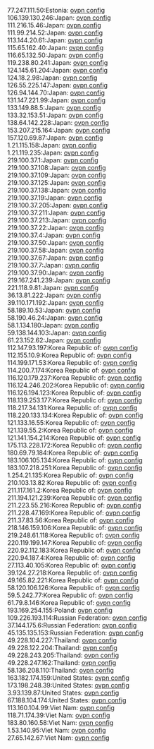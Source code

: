 77.247.111.50:Estonia: [ovpn config](vpn/77_247_111_50.ovpn)  
106.139.130.246:Japan: [ovpn config](vpn/106_139_130_246.ovpn)  
111.216.15.46:Japan: [ovpn config](vpn/111_216_15_46.ovpn)  
111.99.214.52:Japan: [ovpn config](vpn/111_99_214_52.ovpn)  
113.144.20.61:Japan: [ovpn config](vpn/113_144_20_61.ovpn)  
115.65.162.40:Japan: [ovpn config](vpn/115_65_162_40.ovpn)  
116.65.132.50:Japan: [ovpn config](vpn/116_65_132_50.ovpn)  
119.238.80.241:Japan: [ovpn config](vpn/119_238_80_241.ovpn)  
124.145.61.204:Japan: [ovpn config](vpn/124_145_61_204.ovpn)  
124.18.2.98:Japan: [ovpn config](vpn/124_18_2_98.ovpn)  
126.55.225.147:Japan: [ovpn config](vpn/126_55_225_147.ovpn)  
126.94.144.70:Japan: [ovpn config](vpn/126_94_144_70.ovpn)  
131.147.221.99:Japan: [ovpn config](vpn/131_147_221_99.ovpn)  
133.149.88.5:Japan: [ovpn config](vpn/133_149_88_5.ovpn)  
133.32.153.51:Japan: [ovpn config](vpn/133_32_153_51.ovpn)  
138.64.142.228:Japan: [ovpn config](vpn/138_64_142_228.ovpn)  
153.207.215.164:Japan: [ovpn config](vpn/153_207_215_164.ovpn)  
157.120.69.87:Japan: [ovpn config](vpn/157_120_69_87.ovpn)  
1.21.115.158:Japan: [ovpn config](vpn/1_21_115_158.ovpn)  
1.21.119.235:Japan: [ovpn config](vpn/1_21_119_235.ovpn)  
219.100.37.1:Japan: [ovpn config](vpn/219_100_37_1.ovpn)  
219.100.37.108:Japan: [ovpn config](vpn/219_100_37_108.ovpn)  
219.100.37.109:Japan: [ovpn config](vpn/219_100_37_109.ovpn)  
219.100.37.125:Japan: [ovpn config](vpn/219_100_37_125.ovpn)  
219.100.37.138:Japan: [ovpn config](vpn/219_100_37_138.ovpn)  
219.100.37.19:Japan: [ovpn config](vpn/219_100_37_19.ovpn)  
219.100.37.205:Japan: [ovpn config](vpn/219_100_37_205.ovpn)  
219.100.37.211:Japan: [ovpn config](vpn/219_100_37_211.ovpn)  
219.100.37.213:Japan: [ovpn config](vpn/219_100_37_213.ovpn)  
219.100.37.22:Japan: [ovpn config](vpn/219_100_37_22.ovpn)  
219.100.37.4:Japan: [ovpn config](vpn/219_100_37_4.ovpn)  
219.100.37.50:Japan: [ovpn config](vpn/219_100_37_50.ovpn)  
219.100.37.58:Japan: [ovpn config](vpn/219_100_37_58.ovpn)  
219.100.37.67:Japan: [ovpn config](vpn/219_100_37_67.ovpn)  
219.100.37.7:Japan: [ovpn config](vpn/219_100_37_7.ovpn)  
219.100.37.90:Japan: [ovpn config](vpn/219_100_37_90.ovpn)  
219.167.241.239:Japan: [ovpn config](vpn/219_167_241_239.ovpn)  
221.118.9.81:Japan: [ovpn config](vpn/221_118_9_81.ovpn)  
36.13.81.222:Japan: [ovpn config](vpn/36_13_81_222.ovpn)  
39.110.171.192:Japan: [ovpn config](vpn/39_110_171_192.ovpn)  
58.189.10.53:Japan: [ovpn config](vpn/58_189_10_53.ovpn)  
58.190.46.24:Japan: [ovpn config](vpn/58_190_46_24.ovpn)  
58.1.134.180:Japan: [ovpn config](vpn/58_1_134_180.ovpn)  
59.138.144.103:Japan: [ovpn config](vpn/59_138_144_103.ovpn)  
61.23.152.62:Japan: [ovpn config](vpn/61_23_152_62.ovpn)  
112.147.93.197:Korea Republic of: [ovpn config](vpn/112_147_93_197.ovpn)  
112.155.10.9:Korea Republic of: [ovpn config](vpn/112_155_10_9.ovpn)  
114.199.171.53:Korea Republic of: [ovpn config](vpn/114_199_171_53.ovpn)  
114.200.7.174:Korea Republic of: [ovpn config](vpn/114_200_7_174.ovpn)  
116.120.179.237:Korea Republic of: [ovpn config](vpn/116_120_179_237.ovpn)  
116.124.246.202:Korea Republic of: [ovpn config](vpn/116_124_246_202.ovpn)  
116.126.194.123:Korea Republic of: [ovpn config](vpn/116_126_194_123.ovpn)  
118.139.253.177:Korea Republic of: [ovpn config](vpn/118_139_253_177.ovpn)  
118.217.34.131:Korea Republic of: [ovpn config](vpn/118_217_34_131.ovpn)  
118.220.133.134:Korea Republic of: [ovpn config](vpn/118_220_133_134.ovpn)  
121.133.16.55:Korea Republic of: [ovpn config](vpn/121_133_16_55.ovpn)  
121.139.55.2:Korea Republic of: [ovpn config](vpn/121_139_55_2.ovpn)  
121.141.154.214:Korea Republic of: [ovpn config](vpn/121_141_154_214.ovpn)  
175.113.228.172:Korea Republic of: [ovpn config](vpn/175_113_228_172.ovpn)  
180.69.79.184:Korea Republic of: [ovpn config](vpn/180_69_79_184.ovpn)  
183.106.105.134:Korea Republic of: [ovpn config](vpn/183_106_105_134.ovpn)  
183.107.218.251:Korea Republic of: [ovpn config](vpn/183_107_218_251.ovpn)  
1.254.21.135:Korea Republic of: [ovpn config](vpn/1_254_21_135.ovpn)  
210.103.13.82:Korea Republic of: [ovpn config](vpn/210_103_13_82.ovpn)  
211.117.161.2:Korea Republic of: [ovpn config](vpn/211_117_161_2.ovpn)  
211.194.121.239:Korea Republic of: [ovpn config](vpn/211_194_121_239.ovpn)  
211.223.55.216:Korea Republic of: [ovpn config](vpn/211_223_55_216.ovpn)  
211.228.47.169:Korea Republic of: [ovpn config](vpn/211_228_47_169.ovpn)  
211.37.83.56:Korea Republic of: [ovpn config](vpn/211_37_83_56.ovpn)  
218.146.159.106:Korea Republic of: [ovpn config](vpn/218_146_159_106.ovpn)  
219.248.61.118:Korea Republic of: [ovpn config](vpn/219_248_61_118.ovpn)  
220.119.199.147:Korea Republic of: [ovpn config](vpn/220_119_199_147.ovpn)  
220.92.112.183:Korea Republic of: [ovpn config](vpn/220_92_112_183.ovpn)  
220.94.187.4:Korea Republic of: [ovpn config](vpn/220_94_187_4.ovpn)  
27.113.40.105:Korea Republic of: [ovpn config](vpn/27_113_40_105.ovpn)  
39.124.27.218:Korea Republic of: [ovpn config](vpn/39_124_27_218.ovpn)  
49.165.82.221:Korea Republic of: [ovpn config](vpn/49_165_82_221.ovpn)  
58.120.106.126:Korea Republic of: [ovpn config](vpn/58_120_106_126.ovpn)  
59.5.242.77:Korea Republic of: [ovpn config](vpn/59_5_242_77.ovpn)  
61.79.8.146:Korea Republic of: [ovpn config](vpn/61_79_8_146.ovpn)  
193.169.254.155:Poland: [ovpn config](vpn/193_169_254_155.ovpn)  
109.226.193.114:Russian Federation: [ovpn config](vpn/109_226_193_114.ovpn)  
37.144.175.6:Russian Federation: [ovpn config](vpn/37_144_175_6.ovpn)  
45.135.135.153:Russian Federation: [ovpn config](vpn/45_135_135_153.ovpn)  
49.228.104.227:Thailand: [ovpn config](vpn/49_228_104_227.ovpn)  
49.228.122.204:Thailand: [ovpn config](vpn/49_228_122_204.ovpn)  
49.228.243.205:Thailand: [ovpn config](vpn/49_228_243_205.ovpn)  
49.228.247.162:Thailand: [ovpn config](vpn/49_228_247_162.ovpn)  
58.136.208.110:Thailand: [ovpn config](vpn/58_136_208_110.ovpn)  
163.182.174.159:United States: [ovpn config](vpn/163_182_174_159.ovpn)  
173.198.248.39:United States: [ovpn config](vpn/173_198_248_39.ovpn)  
3.93.139.87:United States: [ovpn config](vpn/3_93_139_87.ovpn)  
67.188.104.174:United States: [ovpn config](vpn/67_188_104_174.ovpn)  
113.160.104.99:Viet Nam: [ovpn config](vpn/113_160_104_99.ovpn)  
118.71.174.39:Viet Nam: [ovpn config](vpn/118_71_174_39.ovpn)  
183.80.160.58:Viet Nam: [ovpn config](vpn/183_80_160_58.ovpn)  
1.53.140.95:Viet Nam: [ovpn config](vpn/1_53_140_95.ovpn)  
27.65.142.67:Viet Nam: [ovpn config](vpn/27_65_142_67.ovpn)  
